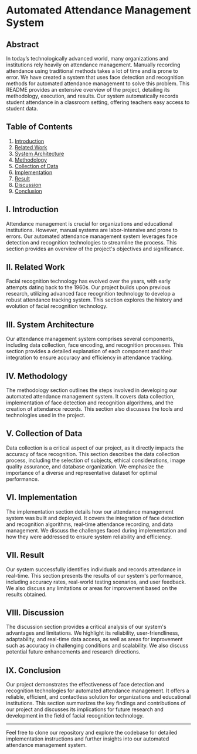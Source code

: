 # Automated Attendance Management System

## Abstract

In today’s technologically advanced world, many organizations and institutions rely heavily on attendance management. Manually recording attendance using traditional methods takes a lot of time and is prone to error. We have created a system that uses face detection and recognition methods for automated attendance management to solve this problem. This README provides an extensive overview of the project, detailing its methodology, execution, and results. Our system automatically records student attendance in a classroom setting, offering teachers easy access to student data.

## Table of Contents

1. [Introduction](#introduction)
2. [Related Work](#related-work)
3. [System Architecture](#system-architecture)
4. [Methodology](#methodology)
5. [Collection of Data](#collection-of-data)
6. [Implementation](#implementation)
7. [Result](#result)
8. [Discussion](#discussion)
9. [Conclusion](#conclusion)

## I. Introduction <a name="introduction"></a>

Attendance management is crucial for organizations and educational institutions. However, manual systems are labor-intensive and prone to errors. Our automated attendance management system leverages face detection and recognition technologies to streamline the process. This section provides an overview of the project's objectives and significance.

## II. Related Work <a name="related-work"></a>

Facial recognition technology has evolved over the years, with early attempts dating back to the 1960s. Our project builds upon previous research, utilizing advanced face recognition technology to develop a robust attendance tracking system. This section explores the history and evolution of facial recognition technology.

## III. System Architecture <a name="system-architecture"></a>

Our attendance management system comprises several components, including data collection, face encoding, and recognition processes. This section provides a detailed explanation of each component and their integration to ensure accuracy and efficiency in attendance tracking.

## IV. Methodology <a name="methodology"></a>

The methodology section outlines the steps involved in developing our automated attendance management system. It covers data collection, implementation of face detection and recognition algorithms, and the creation of attendance records. This section also discusses the tools and technologies used in the project.

## V. Collection of Data <a name="collection-of-data"></a>

Data collection is a critical aspect of our project, as it directly impacts the accuracy of face recognition. This section describes the data collection process, including the selection of subjects, ethical considerations, image quality assurance, and database organization. We emphasize the importance of a diverse and representative dataset for optimal performance.

## VI. Implementation <a name="implementation"></a>

The implementation section details how our attendance management system was built and deployed. It covers the integration of face detection and recognition algorithms, real-time attendance recording, and data management. We discuss the challenges faced during implementation and how they were addressed to ensure system reliability and efficiency.

## VII. Result <a name="result"></a>

Our system successfully identifies individuals and records attendance in real-time. This section presents the results of our system's performance, including accuracy rates, real-world testing scenarios, and user feedback. We also discuss any limitations or areas for improvement based on the results obtained.

## VIII. Discussion <a name="discussion"></a>

The discussion section provides a critical analysis of our system's advantages and limitations. We highlight its reliability, user-friendliness, adaptability, and real-time data access, as well as areas for improvement such as accuracy in challenging conditions and scalability. We also discuss potential future enhancements and research directions.

## IX. Conclusion <a name="conclusion"></a>

Our project demonstrates the effectiveness of face detection and recognition technologies for automated attendance management. It offers a reliable, efficient, and contactless solution for organizations and educational institutions. This section summarizes the key findings and contributions of our project and discusses its implications for future research and development in the field of facial recognition technology.

---

Feel free to clone our repository and explore the codebase for detailed implementation instructions and further insights into our automated attendance management system.

